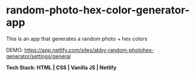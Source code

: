 # random-photo-hex-color-generator-app

This is an app that generates a random photo + hex colors

DEMO: https://app.netlify.com/sites/abby-random-photohex-generator/settings/general

**Tech Stack: HTML | CSS | Vanilla JS | Netlify**
